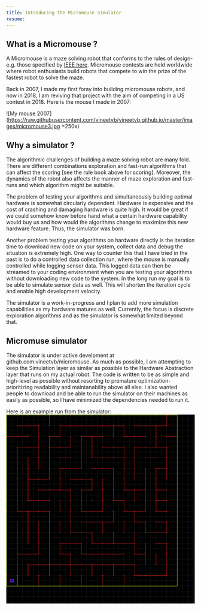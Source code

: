 ```yaml
---
title: Introducing the Micromouse Simulator
resume: 
---
```



## What is a Micromouse ?

A Micromouse is a maze solving robot that conforms to the rules of design- e.g. those specified by [IEEE here]( http://sites.ieee.org/r1/files/2013/03/2013-Region-1-Micromouse-Competition-Rules.pdf). Micromouse contests are held worldwide where robot enthusiasts build robots that compete to win the prize of the fastest robot to solve the maze.

Back in 2007, I made my first foray into building micromouse robots, and now in 2018, I am reviving that project with the aim of competing in a US contest in 2018. Here is the mouse I made in 2007:

![My mouse 2007](https://raw.githubusercontent.com/vineetvb/vineetvb.github.io/master/images/micromouse3.jpg =250x)


## Why a simulator ?

The algorithmic challenges of building a maze solving robot are many fold. There are different combinations exploration and fast-run algorithms that can affect the scoring [see the rule book above for scoring]. Moreover, the dynamics of the robot also affects the manner of maze exploration and fast-runs and which algorithm might be suitable.

The problem of testing your algorithms and simultaneously building optimal hardware is somewhat circularly dependent. Hardware is expensive and the cost of crashing and damaging hardware is quite high. It would be great if we could somehow know before hand what a certain hardware capability would buy us and how would the algorithms change to maximize this new hardware feature. Thus, the simulator was born.

Another problem testing your algorithms on hardware directly is the iteration time to download new code on your system, collect data and debug the situation is extremely high. One way to counter this that I have tried in the past is to do a controlled data collection run, where the mouse is manually controlled while logging sensor data. This logged data can then be streamed to your coding environment when you are testing your algorithms without downloading new code to the system. In the long run my goal is to be able to simulate sensor data as well. This will shorten the iteration cycle and enable high development velocity.


The simulator is a work-in-progress and I plan to add more simulation capabilities as my hardware matures as well. Currently, the focus is discrete exploration algorithms and as the simulator is somewhat limited beyond that.

## Micromuse simulator

The simulator is under active develpment at github.com:vineetvb/micromouse. As much as possible, I am attempting to keep the Simulation layer as similar as possible to the Hardware Abstraction layer that runs on my actual robot. The code is written to be as simple and high-level as possible without resorting to premature optimization- prioritizing readability and maintanability above all else. I also wanted people to download and be able to run the simulator on their machines as easily as possible, so I have minimized the dependencies needed to run it.

Here is an example run from the simulator:
![MouseRun](https://raw.githubusercontent.com/vineetvb/micromouse/floodfill/artwork/anim.gif)


